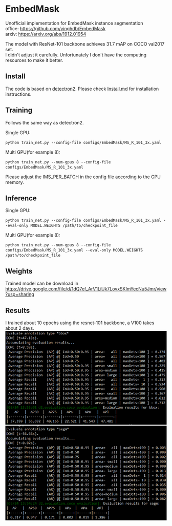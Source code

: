 # EmbedMask
Unofficial implementation for EmbedMask instance segmentation  
office: https://github.com/yinghdb/EmbedMask  
arxiv:  https://arxiv.org/abs/1912.01954  
  
The model with ResNet-101 backbone achieves 31.7 mAP on COCO val2017 set.  
I didn't adjust it carefully. Unfortunately I don't have the computing resources to make it better.

## Install
The code is based on [detectron2](https://github.com/facebookresearch/detectron2). Please check [Install.md](https://github.com/facebookresearch/detectron2/blob/master/INSTALL.md) for installation instructions.


## Training 
Follows the same way as detectron2.

Single GPU:
```
python train_net.py --config-file configs/EmbedMask/MS_R_101_3x.yaml
```
Multi GPU(for example 8):
```
python train_net.py --num-gpus 8 --config-file configs/EmbedMask/MS_R_101_3x.yaml
```
Please adjust the IMS_PER_BATCH in the config file according to the GPU memory.


## Inference

Single GPU:
```
python train_net.py --config-file configs/EmbedMask/MS_R_101_3x.yaml --eval-only MODEL.WEIGHTS /path/to/checkpoint_file
```
Multi GPU(for example 8):
```
python train_net.py --num-gpus 8 --config-file configs/EmbedMask/MS_R_101_3x.yaml --eval-only MODEL.WEIGHTS /path/to/checkpoint_file
```

## Weights
Trained model can be download in https://drive.google.com/file/d/1dQ7ef_ArV1LiUk7LovxSKImYecNu5Jmr/view?usp=sharing

## Results
I trained about 10 epochs using the resnet-101 backbone, a V100 takes about 2 days.  
![box](https://raw.githubusercontent.com/gakkiri/EmbedMask/master/img/bbox_ap.png?x-oss-Process=image/watermark,type_ZmFuZ3poZW5naGVpdGk,shadow_10,text_aHR0cHM6Ly9ibG9nLmNzZG4ubmV0L3FxXzQzNDk3ODQ1,size_16,color_FFFFFF,t_70)
![box](https://raw.githubusercontent.com/gakkiri/EmbedMask/master/img/seg_ap.png?x-oss-Process=image/watermark,type_ZmFuZ3poZW5naGVpdGk,shadow_10,text_aHR0cHM6Ly9ibG9nLmNzZG4ubmV0L3FxXzQzNDk3ODQ1,size_16,color_FFFFFF,t_70)

